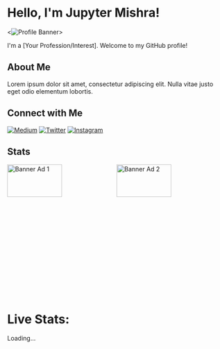 # Hello, I'm Jupyter Mishra!

<![Profile Banner](https://placehold.it/1200x300)>

I'm a [Your Profession/Interest]. Welcome to my GitHub profile!

## About Me

Lorem ipsum dolor sit amet, consectetur adipiscing elit. Nulla vitae justo eget odio elementum lobortis.

## Connect with Me

[![Medium](https://img.shields.io/badge/Medium-%40jupytermishra-%230A0A0A?style=flat&logo=Medium)](https://medium.com/@jupytermishra)
[![Twitter](https://img.shields.io/badge/Twitter-%40jupytermishra-%231DA1F2?style=flat&logo=Twitter)](https://twitter.com/jupytermishra)
[![Instagram](https://img.shields.io/badge/Instagram-%40jupytermishra-%23E4405F?style=flat&logo=Instagram)](https://www.instagram.com/jupytermishra/)

## Stats

<div style="max-width: 1200px; height: 300px; margin: auto;">
  <a href="https://github.com/jupytermishra-readme-stats">
    <img style="width: 50%; height: auto; float: left;" src="https://github-readme-stats.vercel.app/api?username=jupytermishra&card_width=600&card_height=300" alt="Banner Ad 1" />
  </a>
  <a href="https://github.com/jupytermishra/convoychat">
    <img style="width: 50%; height: auto; float: right;" src="https://github-readme-stats.vercel.app/api/top-langs?username=jupytermishra&layout=compact&langs_count=8&card_width=600&card_height=300" alt="Banner Ad 2">
  </a>
</div>



<html lang="en">
<head>
  <meta charset="UTF-8">
  <meta name="viewport" content="width=device-width, initial-scale=1.0">
  <title>Live Stats</title>
</head>
<body>
  <h1>Live Stats:</h1>
  <div id="live-stats">Loading...</div>

  <script>
    // Function to generate a random number between min and max
    function getRandomNumber(min, max) {
      return Math.floor(Math.random() * (max - min + 1)) + min;
    }

    // Function to update the live stats
    function updateLiveStats() {
      // Generate a random number for demonstration purposes
      const randomStat = getRandomNumber(0, 100);
      document.getElementById('live-stats').innerText = `Live Stat: ${randomStat}`;
    }

    // Update the live stats every second
    setInterval(updateLiveStats, 1000);

    // Update the live stats when the page loads
    window.onload = updateLiveStats;
  </script>
</body>
</html>





